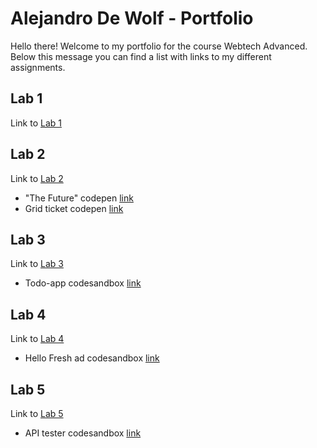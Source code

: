 # Alejandro De Wolf - Portfolio

Hello there! Welcome to my portfolio for the course Webtech Advanced.
Below this message you can find a list with links to my different assignments.

## Lab 1
Link to [Lab 1](https://github.com/AlejandroDeWolf/2imd-webtechadvanced-portfolio/tree/main/lab1%20-%20git)

## Lab 2
Link to [Lab 2](https://github.com/AlejandroDeWolf/2imd-webtechadvanced-portfolio/tree/main/lab2%20-%20grid)

* "The Future" codepen [link](https://codepen.io/alejandrodewolf/pen/dyZgyjz)
* Grid ticket codepen [link](https://codepen.io/alejandrodewolf/pen/PoOyoyd)

## Lab 3
Link to [Lab 3](https://github.com/AlejandroDeWolf/2imd-webtechadvanced-portfolio/tree/main/lab3%20-%20es6)

* Todo-app codesandbox [link](https://codesandbox.io/s/lab-3-es6-70pw4)

## Lab 4
Link to [Lab 4](https://github.com/AlejandroDeWolf/2imd-webtechadvanced-portfolio/tree/main/lab4%20-%20api)

* Hello Fresh ad codesandbox [link](https://codesandbox.io/s/hello-fresh-ad-api-v0efqu)

## Lab 5
Link to [Lab 5](https://github.com/AlejandroDeWolf/nodejs-api)

* API tester codesandbox [link](https://codepen.io/alejandrodewolf/pen/VwybYxM)